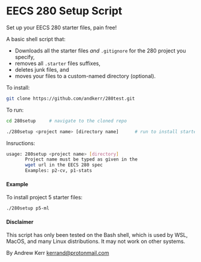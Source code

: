EECS 280 Setup Script
======================
Set up your EECS 280 starter files, pain free!

A basic shell script that:
- Downloads all the starter files _and_ `.gitignore` for the 280 project you specify,
- removes all `.starter` files suffixes,
- deletes junk files, and
- moves your files to a custom-named directory (optional).


To install:
```bash
git clone https://github.com/andkerr/280test.git
```

To run:
```bash
cd 280setup     # navigate to the cloned repo

./280setup <project name> [directory name]      # run to install starter files
```

Insructions:
```bash
usage: 280setup <project name> [directory]
       Project name must be typed as given in the
       wget url in the EECS 280 spec
       Examples: p2-cv, p1-stats
```

#### Example
To install project 5 starter files:
```bash
./280setup p5-ml
```

#### Disclaimer
This script has only been tested on the Bash shell, which is used by WSL, MacOS,
and many Linux distributions. It may not work on other systems.


By Andrew Kerr <kerrand@protonmail.com>
